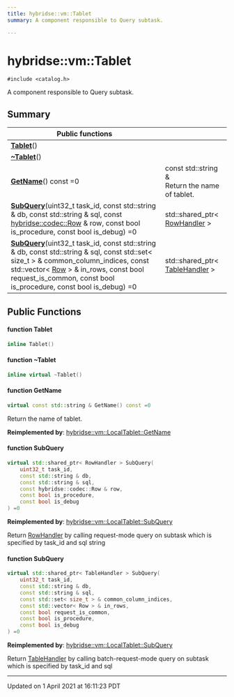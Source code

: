 ```yaml
---
title: hybridse::vm::Tablet
summary: A component responsible to Query subtask. 

---
```

# hybridse::vm::Tablet



`#include <catalog.h>`

A component responsible to Query subtask. 
## Summary


|  Public functions|            |
| -------------- | -------------- |
|**[Tablet](/hybridse/usage/api/c++/Classes/classhybridse_1_1vm_1_1_tablet.md#function-tablet)**()|  |
|**[~Tablet](/hybridse/usage/api/c++/Classes/classhybridse_1_1vm_1_1_tablet.md#function-~tablet)**()|  |
|**[GetName](/hybridse/usage/api/c++/Classes/classhybridse_1_1vm_1_1_tablet.md#function-getname)**() const =0| const std::string & <br>Return the name of tablet.  |
|**[SubQuery](/hybridse/usage/api/c++/Classes/classhybridse_1_1vm_1_1_tablet.md#function-subquery)**(uint32_t task_id, const std::string & db, const std::string & sql, const [hybridse::codec::Row](/hybridse/usage/api/c++/Classes/classhybridse_1_1codec_1_1_row.md) & row, const bool is_procedure, const bool is_debug) =0| std::shared_ptr< [RowHandler](/hybridse/usage/api/c++/Classes/classhybridse_1_1vm_1_1_row_handler.md) >  |
|**[SubQuery](/hybridse/usage/api/c++/Classes/classhybridse_1_1vm_1_1_tablet.md#function-subquery)**(uint32_t task_id, const std::string & db, const std::string & sql, const std::set< size_t > & common_column_indices, const std::vector< [Row](/hybridse/usage/api/c++/Classes/classhybridse_1_1codec_1_1_row.md) > & in_rows, const bool request_is_common, const bool is_procedure, const bool is_debug) =0| std::shared_ptr< [TableHandler](/hybridse/usage/api/c++/Classes/classhybridse_1_1vm_1_1_table_handler.md) >  |

## Public Functions

#### function Tablet

```cpp
inline Tablet()
```


#### function ~Tablet

```cpp
inline virtual ~Tablet()
```


#### function GetName

```cpp
virtual const std::string & GetName() const =0
```

Return the name of tablet. 

**Reimplemented by**: [hybridse::vm::LocalTablet::GetName](/hybridse/usage/api/c++/Classes/classhybridse_1_1vm_1_1_local_tablet.md#function-getname)


#### function SubQuery

```cpp
virtual std::shared_ptr< RowHandler > SubQuery(
    uint32_t task_id,
    const std::string & db,
    const std::string & sql,
    const hybridse::codec::Row & row,
    const bool is_procedure,
    const bool is_debug
) =0
```


**Reimplemented by**: [hybridse::vm::LocalTablet::SubQuery](/hybridse/usage/api/c++/Classes/classhybridse_1_1vm_1_1_local_tablet.md#function-subquery)


Return [RowHandler](/hybridse/usage/api/c++/Classes/classhybridse_1_1vm_1_1_row_handler.md) by calling request-mode query on subtask which is specified by task_id and sql string 


#### function SubQuery

```cpp
virtual std::shared_ptr< TableHandler > SubQuery(
    uint32_t task_id,
    const std::string & db,
    const std::string & sql,
    const std::set< size_t > & common_column_indices,
    const std::vector< Row > & in_rows,
    const bool request_is_common,
    const bool is_procedure,
    const bool is_debug
) =0
```


**Reimplemented by**: [hybridse::vm::LocalTablet::SubQuery](/hybridse/usage/api/c++/Classes/classhybridse_1_1vm_1_1_local_tablet.md#function-subquery)


Return [TableHandler](/hybridse/usage/api/c++/Classes/classhybridse_1_1vm_1_1_table_handler.md) by calling batch-request-mode query on subtask which is specified by task_id and sql 


-------------------------------

Updated on  1 April 2021 at 16:11:23 PDT